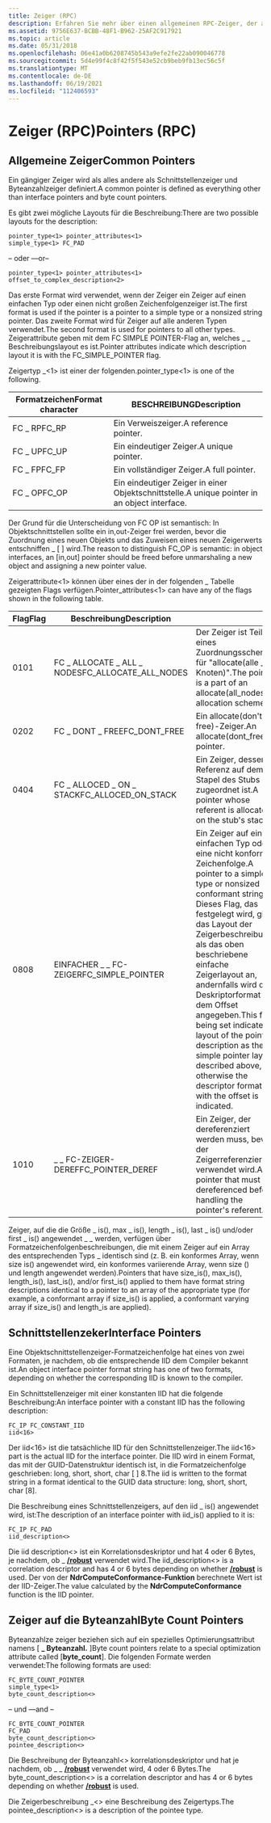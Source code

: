 ```yaml
---
title: Zeiger (RPC)
description: Erfahren Sie mehr über einen allgemeinen RPC-Zeiger, der als alles andere als Schnittstellenzeiger und Byteanzahlzeiger definiert ist.
ms.assetid: 9756E637-BCBB-48F1-B962-25AF2C917921
ms.topic: article
ms.date: 05/31/2018
ms.openlocfilehash: 06e41a0b6208745b543a9efe2fe22ab090046778
ms.sourcegitcommit: 5d4e99f4c8f42f5f543e52cb9beb9fb13ec56c5f
ms.translationtype: MT
ms.contentlocale: de-DE
ms.lasthandoff: 06/19/2021
ms.locfileid: "112406593"
---
```

# <a name="pointers-rpc"></a><span data-ttu-id="83f12-103">Zeiger (RPC)</span><span class="sxs-lookup"><span data-stu-id="83f12-103">Pointers (RPC)</span></span>

## <a name="common-pointers"></a><span data-ttu-id="83f12-104">Allgemeine Zeiger</span><span class="sxs-lookup"><span data-stu-id="83f12-104">Common Pointers</span></span>

<span data-ttu-id="83f12-105">Ein gängiger Zeiger wird als alles andere als Schnittstellenzeiger und Byteanzahlzeiger definiert.</span><span class="sxs-lookup"><span data-stu-id="83f12-105">A common pointer is defined as everything other than interface pointers and byte count pointers.</span></span>

<span data-ttu-id="83f12-106">Es gibt zwei mögliche Layouts für die Beschreibung:</span><span class="sxs-lookup"><span data-stu-id="83f12-106">There are two possible layouts for the description:</span></span>

``` syntax
pointer_type<1> pointer_attributes<1>
simple_type<1> FC_PAD
```

<span data-ttu-id="83f12-107">– oder –</span><span class="sxs-lookup"><span data-stu-id="83f12-107">–or–</span></span>

``` syntax
pointer_type<1> pointer_attributes<1>
offset_to_complex_description<2>
```

<span data-ttu-id="83f12-108">Das erste Format wird verwendet, wenn der Zeiger ein Zeiger auf einen einfachen Typ oder einen nicht großen Zeichenfolgenzeiger ist.</span><span class="sxs-lookup"><span data-stu-id="83f12-108">The first format is used if the pointer is a pointer to a simple type or a nonsized string pointer.</span></span> <span data-ttu-id="83f12-109">Das zweite Format wird für Zeiger auf alle anderen Typen verwendet.</span><span class="sxs-lookup"><span data-stu-id="83f12-109">The second format is used for pointers to all other types.</span></span> <span data-ttu-id="83f12-110">Zeigerattribute geben mit dem FC SIMPLE POINTER-Flag an, welches \_ \_ Beschreibungslayout es ist.</span><span class="sxs-lookup"><span data-stu-id="83f12-110">Pointer attributes indicate which description layout it is with the FC\_SIMPLE\_POINTER flag.</span></span>

<span data-ttu-id="83f12-111">Zeigertyp \_<1> ist einer der folgenden.</span><span class="sxs-lookup"><span data-stu-id="83f12-111">pointer\_type<1> is one of the following.</span></span>



| <span data-ttu-id="83f12-112">Formatzeichen</span><span class="sxs-lookup"><span data-stu-id="83f12-112">Format character</span></span> | <span data-ttu-id="83f12-113">BESCHREIBUNG</span><span class="sxs-lookup"><span data-stu-id="83f12-113">Description</span></span>                              |
|------------------|------------------------------------------|
| <span data-ttu-id="83f12-114">FC \_ RP</span><span class="sxs-lookup"><span data-stu-id="83f12-114">FC\_RP</span></span>           | <span data-ttu-id="83f12-115">Ein Verweiszeiger.</span><span class="sxs-lookup"><span data-stu-id="83f12-115">A reference pointer.</span></span>                     |
| <span data-ttu-id="83f12-116">FC \_ UP</span><span class="sxs-lookup"><span data-stu-id="83f12-116">FC\_UP</span></span>           | <span data-ttu-id="83f12-117">Ein eindeutiger Zeiger.</span><span class="sxs-lookup"><span data-stu-id="83f12-117">A unique pointer.</span></span>                        |
| <span data-ttu-id="83f12-118">FC \_ FP</span><span class="sxs-lookup"><span data-stu-id="83f12-118">FC\_FP</span></span>           | <span data-ttu-id="83f12-119">Ein vollständiger Zeiger.</span><span class="sxs-lookup"><span data-stu-id="83f12-119">A full pointer.</span></span>                          |
| <span data-ttu-id="83f12-120">FC \_ OP</span><span class="sxs-lookup"><span data-stu-id="83f12-120">FC\_OP</span></span>           | <span data-ttu-id="83f12-121">Ein eindeutiger Zeiger in einer Objektschnittstelle.</span><span class="sxs-lookup"><span data-stu-id="83f12-121">A unique pointer in an object interface.</span></span> |



 

<span data-ttu-id="83f12-122">Der Grund für die Unterscheidung von FC OP ist semantisch: In Objektschnittstellen sollte ein in,out-Zeiger frei werden, bevor die Zuordnung eines neuen Objekts und das Zuweisen eines neuen Zeigerwerts entschniffen \_ \[ \] wird.</span><span class="sxs-lookup"><span data-stu-id="83f12-122">The reason to distinguish FC\_OP is semantic: in object interfaces, an \[in,out\] pointer should be freed before unmarshaling a new object and assigning a new pointer value.</span></span>

<span data-ttu-id="83f12-123">Zeigerattribute<1> können über eines der in der folgenden \_ Tabelle gezeigten Flags verfügen.</span><span class="sxs-lookup"><span data-stu-id="83f12-123">Pointer\_attributes<1> can have any of the flags shown in the following table.</span></span>



| <span data-ttu-id="83f12-124">Flag</span><span class="sxs-lookup"><span data-stu-id="83f12-124">Flag</span></span> | <span data-ttu-id="83f12-125">Beschreibung</span><span class="sxs-lookup"><span data-stu-id="83f12-125">Description</span></span>              |                                                                                                                                                                                                                                       |
|------|--------------------------|---------------------------------------------------------------------------------------------------------------------------------------------------------------------------------------------------------------------------------------|
| <span data-ttu-id="83f12-126">01</span><span class="sxs-lookup"><span data-stu-id="83f12-126">01</span></span>   | <span data-ttu-id="83f12-127">FC \_ ALLOCATE \_ ALL \_ NODES</span><span class="sxs-lookup"><span data-stu-id="83f12-127">FC\_ALLOCATE\_ALL\_NODES</span></span> | <span data-ttu-id="83f12-128">Der Zeiger ist Teil eines Zuordnungsschemas für "allocate(alle \_ Knoten)".</span><span class="sxs-lookup"><span data-stu-id="83f12-128">The pointer is a part of an allocate(all\_nodes) allocation scheme.</span></span>                                                                                                                                                                   |
| <span data-ttu-id="83f12-129">02</span><span class="sxs-lookup"><span data-stu-id="83f12-129">02</span></span>   | <span data-ttu-id="83f12-130">FC \_ DONT \_ FREE</span><span class="sxs-lookup"><span data-stu-id="83f12-130">FC\_DONT\_FREE</span></span>           | <span data-ttu-id="83f12-131">Ein allocate(don't \_ free)-Zeiger.</span><span class="sxs-lookup"><span data-stu-id="83f12-131">An allocate(dont\_free) pointer.</span></span>                                                                                                                                                                                                      |
| <span data-ttu-id="83f12-132">04</span><span class="sxs-lookup"><span data-stu-id="83f12-132">04</span></span>   | <span data-ttu-id="83f12-133">FC \_ ALLOCED \_ ON \_ STACK</span><span class="sxs-lookup"><span data-stu-id="83f12-133">FC\_ALLOCED\_ON\_STACK</span></span>   | <span data-ttu-id="83f12-134">Ein Zeiger, dessen Referenz auf dem Stapel des Stubs zugeordnet ist.</span><span class="sxs-lookup"><span data-stu-id="83f12-134">A pointer whose referent is allocated on the stub's stack.</span></span>                                                                                                                                                                            |
| <span data-ttu-id="83f12-135">08</span><span class="sxs-lookup"><span data-stu-id="83f12-135">08</span></span>   | <span data-ttu-id="83f12-136">EINFACHER \_ \_ FC-ZEIGER</span><span class="sxs-lookup"><span data-stu-id="83f12-136">FC\_SIMPLE\_POINTER</span></span>      | <span data-ttu-id="83f12-137">Ein Zeiger auf einen einfachen Typ oder eine nicht konforme Zeichenfolge.</span><span class="sxs-lookup"><span data-stu-id="83f12-137">A pointer to a simple type or nonsized conformant string.</span></span> <span data-ttu-id="83f12-138">Dieses Flag, das festgelegt wird, gibt das Layout der Zeigerbeschreibung als das oben beschriebene einfache Zeigerlayout an, andernfalls wird das Deskriptorformat mit dem Offset angegeben.</span><span class="sxs-lookup"><span data-stu-id="83f12-138">This flag being set indicates layout of the pointer description as the simple pointer layout described above, otherwise the descriptor format with the offset is indicated.</span></span> |
| <span data-ttu-id="83f12-139">10</span><span class="sxs-lookup"><span data-stu-id="83f12-139">10</span></span>   | <span data-ttu-id="83f12-140">\_ \_ FC-ZEIGER-DEREF</span><span class="sxs-lookup"><span data-stu-id="83f12-140">FC\_POINTER\_DEREF</span></span>       | <span data-ttu-id="83f12-141">Ein Zeiger, der dereferenziert werden muss, bevor der Zeigerreferenzierung verwendet wird.</span><span class="sxs-lookup"><span data-stu-id="83f12-141">A pointer that must be dereferenced before handling the pointer's referent.</span></span>                                                                                                                                                           |



 

<span data-ttu-id="83f12-142">Zeiger, auf die die Größe \_ is(), max \_ is(), length \_ is(), last \_ is() und/oder first \_ is() angewendet \_ \_ werden, verfügen über Formatzeichenfolgenbeschreibungen, die mit einem Zeiger auf ein Array des entsprechenden Typs \_ identisch sind (z. B. ein konformes Array, wenn size is() angewendet wird, ein konformes variierende Array, wenn size () und length angewendet werden).</span><span class="sxs-lookup"><span data-stu-id="83f12-142">Pointers that have size\_is(), max\_is(), length\_is(), last\_is(), and/or first\_is() applied to them have format string descriptions identical to a pointer to an array of the appropriate type (for example, a conformant array if size\_is() is applied, a conformant varying array if size\_is() and length\_is are applied).</span></span>

## <a name="interface-pointers"></a><span data-ttu-id="83f12-143">Schnittstellenzeker</span><span class="sxs-lookup"><span data-stu-id="83f12-143">Interface Pointers</span></span>

<span data-ttu-id="83f12-144">Eine Objektschnittstellenzeiger-Formatzeichenfolge hat eines von zwei Formaten, je nachdem, ob die entsprechende IID dem Compiler bekannt ist.</span><span class="sxs-lookup"><span data-stu-id="83f12-144">An object interface pointer format string has one of two formats, depending on whether the corresponding IID is known to the compiler.</span></span>

<span data-ttu-id="83f12-145">Ein Schnittstellenzeiger mit einer konstanten IID hat die folgende Beschreibung:</span><span class="sxs-lookup"><span data-stu-id="83f12-145">An interface pointer with a constant IID has the following description:</span></span>

``` syntax
FC_IP FC_CONSTANT_IID 
iid<16>
```

<span data-ttu-id="83f12-146">Der iid<16> ist die tatsächliche IID für den Schnittstellenzeiger.</span><span class="sxs-lookup"><span data-stu-id="83f12-146">The iid<16> part is the actual IID for the interface pointer.</span></span> <span data-ttu-id="83f12-147">Die IID wird in einem Format, das mit der GUID-Datenstruktur identisch ist, in die Formatzeichenfolge geschrieben: long, short, short, char \[ \] 8.</span><span class="sxs-lookup"><span data-stu-id="83f12-147">The iid is written to the format string in a format identical to the GUID data structure: long, short, short, char \[8\].</span></span>

<span data-ttu-id="83f12-148">Die Beschreibung eines Schnittstellenzeigers, auf den iid \_ is() angewendet wird, ist:</span><span class="sxs-lookup"><span data-stu-id="83f12-148">The description of an interface pointer with iid\_is() applied to it is:</span></span>

``` syntax
FC_IP FC_PAD 
iid_description<> 
```

<span data-ttu-id="83f12-149">Die iid description<> ist ein Korrelationsdeskriptor und hat 4 oder 6 Bytes, je nachdem, ob \_ [**/robust**](/windows/desktop/Midl/-robust) verwendet wird.</span><span class="sxs-lookup"><span data-stu-id="83f12-149">The iid\_description<> is a correlation descriptor and has 4 or 6 bytes depending on whether [**/robust**](/windows/desktop/Midl/-robust) is used.</span></span> <span data-ttu-id="83f12-150">Der von der **NdrComputeConformance-Funktion** berechnete Wert ist der IID-Zeiger.</span><span class="sxs-lookup"><span data-stu-id="83f12-150">The value calculated by the **NdrComputeConformance** function is the IID pointer.</span></span>

## <a name="byte-count-pointers"></a><span data-ttu-id="83f12-151">Zeiger auf die Byteanzahl</span><span class="sxs-lookup"><span data-stu-id="83f12-151">Byte Count Pointers</span></span>

<span data-ttu-id="83f12-152">Byteanzahlze zeiger beziehen sich auf ein spezielles Optimierungsattribut namens \[ **\_ Byteanzahl.** \]</span><span class="sxs-lookup"><span data-stu-id="83f12-152">Byte count pointers relate to a special optimization attribute called \[**byte\_count**\].</span></span> <span data-ttu-id="83f12-153">Die folgenden Formate werden verwendet:</span><span class="sxs-lookup"><span data-stu-id="83f12-153">The following formats are used:</span></span>

``` syntax
FC_BYTE_COUNT_POINTER 
simple_type<1>
byte_count_description<> 
```

<span data-ttu-id="83f12-154">– und –</span><span class="sxs-lookup"><span data-stu-id="83f12-154">–and –</span></span>

``` syntax
FC_BYTE_COUNT_POINTER 
FC_PAD
byte_count_description<> 
pointee_description<>
```

<span data-ttu-id="83f12-155">Die Beschreibung der Byteanzahl<> korrelationsdeskriptor und hat je nachdem, ob \_ \_ [**/robust**](/windows/desktop/Midl/-robust) verwendet wird, 4 oder 6 Bytes.</span><span class="sxs-lookup"><span data-stu-id="83f12-155">The byte\_count\_description<> is a correlation descriptor and has 4 or 6 bytes depending on whether [**/robust**](/windows/desktop/Midl/-robust) is used.</span></span>

<span data-ttu-id="83f12-156">Die Zeigerbeschreibung \_<> eine Beschreibung des Zeigertyps.</span><span class="sxs-lookup"><span data-stu-id="83f12-156">The pointee\_description<> is a description of the pointee type.</span></span>

 

 
